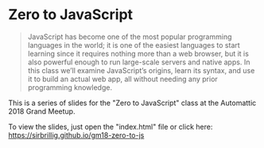 # Zero to JavaScript

> JavaScript has become one of the most popular programming languages in the world; it is one of the easiest languages to start learning since it requires nothing more than a web browser, but it is also powerful enough to run large-scale servers and native apps. In this class we’ll examine JavaScript’s origins, learn its syntax, and use it to build an actual web app, all without needing any prior programming knowledge.

This is a series of slides for the "Zero to JavaScript" class at the Automattic 2018 Grand Meetup.

To view the slides, just open the "index.html" file or click here: https://sirbrillig.github.io/gm18-zero-to-js
